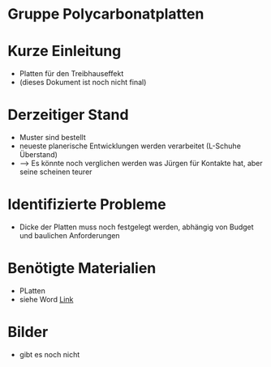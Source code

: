 # Gruppe Polycarbonatplatten

# Kurze Einleitung

- Platten für den Treibhauseffekt
- (dieses Dokument ist noch nicht final)

# Derzeitiger Stand

- Muster sind bestellt
- neueste planerische Entwicklungen werden verarbeitet (L-Schuhe Überstand)
- --> Es könnte noch verglichen werden was Jürgen für Kontakte hat, aber seine scheinen teurer

# Identifizierte Probleme

- Dicke der Platten muss noch festgelegt werden, abhängig von Budget und baulichen Anforderungen

# Benötigte Materialien

- PLatten
- siehe Word [Link](www.google.de)

# Bilder

- gibt es noch nicht



